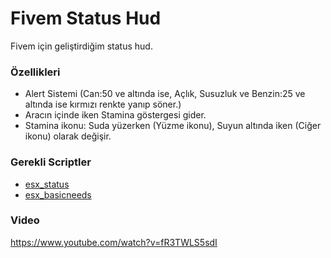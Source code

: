 # Fivem Status Hud
Fivem için geliştirdiğim status hud.

### Özellikleri
* Alert Sistemi (Can:50 ve altında ise, Açlık, Susuzluk ve Benzin:25 ve altında ise kırmızı renkte yanıp söner.)
* Aracın içinde iken Stamina göstergesi gider.
* Stamina ikonu: Suda yüzerken  (Yüzme ikonu), Suyun altında iken (Ciğer ikonu) olarak değişir.

### Gerekli Scriptler
- [esx_status](https://github.com/delarmuss/esx_status)
- [esx_basicneeds](https://github.com/delarmuss/esx_basicneeds)

### Video
https://www.youtube.com/watch?v=fR3TWLS5sdI
